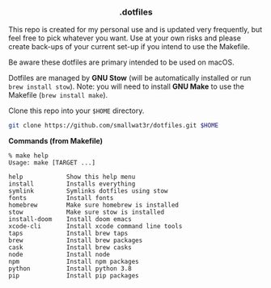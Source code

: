 <h3 align="center">.dotfiles</h3>

This repo is created for my personal use and is updated very
frequently, but feel free to pick whatever you want.
Use at your own risks and please create back-ups of your current
set-up if you intend to use the Makefile.

Be aware these dotfiles are primary intended to be used on macOS.

Dotfiles are managed by **GNU Stow** (will be automatically installed
or run `brew install stow`).
Note: you will need to install **GNU Make** to use the Makefile
(`brew install make`).

Clone this repo into your `$HOME` directory.
```sh
git clone https://github.com/smallwat3r/dotfiles.git $HOME
```

**Commands (from Makefile)**

```console
% make help
Usage: make [TARGET ...]

help            Show this help menu
install         Installs everything
symlink         Symlinks dotfiles using stow
fonts           Install fonts
homebrew        Make sure homebrew is installed
stow            Make sure stow is installed
install-doom    Install doom emacs
xcode-cli       Install xcode command line tools
taps            Install brew taps
brew            Install brew packages
cask            Install brew casks
node            Install node
npm             Install npm packages
python          Install python 3.8
pip             Install pip packages
```
